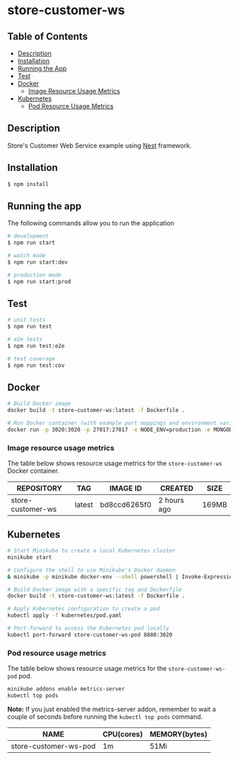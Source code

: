 # store-customer-ws

## Table of Contents
- [Description](#description)
- [Installation](#installation)
- [Running the App](#running-the-app)
- [Test](#test)
- [Docker](#docker)
  - [Image Resource Usage Metrics](#image-resource-usage-metrics)
- [Kubernetes](#kubernetes)
  - [Pod Resource Usage Metrics](#pod-resource-usage-metrics)

## Description

Store's Customer Web Service example using [Nest](https://github.com/nestjs/nest) framework.

## Installation

```bash
$ npm install
```

## Running the app
The following commands allow you to run the application

```bash
# development
$ npm run start

# watch mode
$ npm run start:dev

# production mode
$ npm run start:prod
```

## Test

```bash
# unit tests
$ npm run test

# e2e tests
$ npm run test:e2e

# test coverage
$ npm run test:cov
```

## Docker

```bash
# Build Docker image
docker build -t store-customer-ws:latest -f Dockerfile .

# Run Docker container (with example port mappings and environment variables)
docker run -p 3020:3020 -p 27017:27017 -e NODE_ENV=production -e MONGODB_CONNECTION_STRING="mongodb://host.docker.internal:27017/mydb" store-customer-ws
```

### Image resource usage metrics

The table below shows resource usage metrics for the `store-customer-ws` Docker container.

| REPOSITORY           | TAG    | IMAGE ID      | CREATED      | SIZE  |
|----------------------|--------|---------------|--------------|-------|
| store-customer-ws    | latest | bd8ccd6265f0  | 2 hours ago  | 169MB |


## Kubernetes

```bash
# Start Minikube to create a local Kubernetes cluster
minikube start

# Configure the shell to use Minikube's Docker daemon
& minikube -p minikube docker-env --shell powershell | Invoke-Expression

# Build Docker image with a specific tag and Dockerfile
docker build -t store-customer-ws:latest -f Dockerfile .

# Apply Kubernetes configuration to create a pod
kubectl apply -f kubernetes/pod.yaml

# Port-forward to access the Kubernetes pod locally
kubectl port-forward store-customer-ws-pod 8080:3020
```

### Pod resource usage metrics

The table below shows resource usage metrics for the `store-customer-ws-pod` pod.

```bash
minikube addons enable metrics-server
kubectl top pods
```

**Note:** If you just enabled the metrics-server addon, remember to wait a couple of seconds before running the `kubectl top pods` command.


| NAME                   | CPU(cores) | MEMORY(bytes) |
|------------------------|------------|---------------|
| store-customer-ws-pod  | 1m         | 51Mi          |
